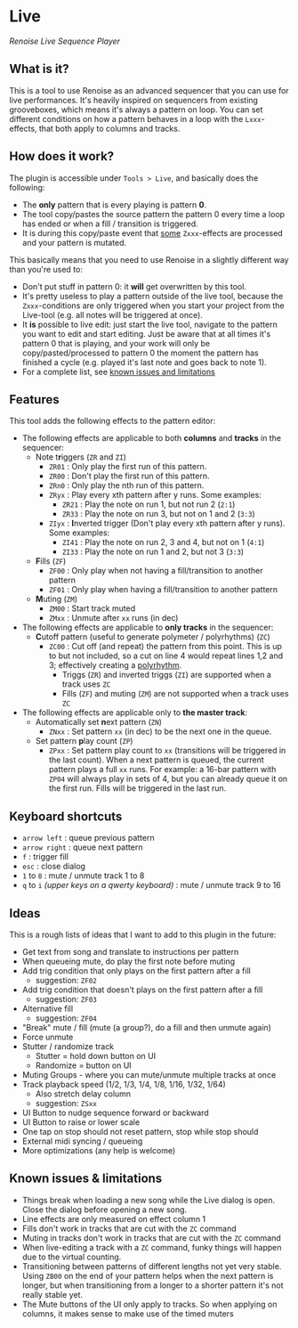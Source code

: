 # Live

_Renoise Live Sequence Player_

## What is it?

This is a tool to use Renoise as an advanced sequencer that you can use for live performances. It's heavily inspired on
sequencers from existing grooveboxes, which means it's always a pattern on loop. You can set different conditions on 
how a pattern behaves in a loop with the `Lxxx`-effects, that both apply to columns and tracks.

## How does it work?

The plugin is accessible under `Tools > Live`, and basically does the following:

- The **only** pattern that is every playing is pattern **0**.
- The tool copy/pastes the source pattern the pattern 0 every time a loop has ended or when a fill / transition is triggered.
- It is during this copy/paste event that [some](##-features) `Zxxx`-effects are processed and your pattern is mutated.

This basically means that you need to use Renoise in a slightly different way than you're used to:

- Don't put stuff in pattern 0: it **will** get overwritten by this tool.
- It's pretty useless to play a pattern outside of the live tool, because the `Zxxx`-conditions are only triggered when you start your project from the Live-tool (e.g. all notes will be triggered at once).
- It **is** possible to live edit: just start the live tool, navigate to the pattern you want to edit and start editing. Just be aware that at all times it's pattern 0 that is playing, and your work will only be copy/pasted/processed to pattern 0 the moment the pattern has finished a cycle (e.g. played it's last note and goes back to note 1).
- For a complete list, see [known issues and limitations](##-known-issues-and-limitations)

## Features

This tool adds the following effects to the pattern editor:

- The following effects are applicable to both **columns** and **tracks** in the sequencer:
    - Note t**r**iggers (`ZR` and `ZI`)
        - `ZR01` : Only play the first run of this pattern.
        - `ZR00` : Don't play the first run of this pattern.
        - `ZRn0` : Only play the nth run of this pattern.
        - `ZRyx` : Play every xth pattern after y runs. Some examples:
            - `ZR21` : Play the note on run 1, but not run 2 (`2:1`)
            - `ZR33` : Play the note on run 3, but not on 1 and 2 (`3:3`)
        - `ZIyx` : **I**nverted trigger (Don't play every xth pattern after y runs). Some examples:
            - `ZI41` : Play the note on run 2, 3 and 4, but not on 1 (`4:1`)
            - `ZI33` : Play the note on run 1 and 2, but not 3 (`3:3`)
    - **F**ills (`ZF`)
        - `ZF00` : Only play when not having a fill/transition to another pattern
        - `ZF01` : Only play when having a fill/transition to another pattern
    - **M**uting (`ZM`)
        - `ZM00` : Start track muted
        - `ZMxx` : Unmute after `xx` runs (in dec)
- The following effects are applicable to **only tracks** in the sequencer:
    - **C**utoff pattern (useful to generate polymeter / polyrhythms) (`ZC`)
        - `ZC00` : Cut off (and repeat) the pattern from this point. This is up to but not included, so a cut on line 4 would repeat lines 1,2 and 3; effectively creating a [polyrhythm](https://en.wikipedia.org/wiki/Polyrhythm). 
            - Triggs (`ZR`) and inverted triggs (`ZI`) are supported when a track uses `ZC`
            - Fills (`ZF`) and muting (`ZM`) are not supported when a track uses `ZC`
- The following effects are applicable only to **the master track**:
    - Automatically set **n**ext pattern (`ZN`)
        - `ZNxx` : Set pattern `xx` (in dec) to be the next one in the queue.
    - Set pattern **p**lay count (`ZP`)
        - `ZPxx` : Set pattern play count to `xx` (transitions will be triggered in the last count). When a next pattern is queued, the current pattern plays a full `xx` runs. For example: a 16-bar pattern with `ZP04` will always play in sets of 4, but you can already queue it on the first run. Fills will be triggered in the last run.

## Keyboard shortcuts

- `arrow left` : queue previous pattern
- `arrow right` : queue next pattern
- `f` : trigger fill
- `esc` : close dialog
- `1` to `8` : mute / unmute track 1 to 8
- `q` to `i` _(upper keys on a qwerty keyboard)_ : mute / unmute track 9 to 16

## Ideas

This is a rough lists of ideas that I want to add to this plugin in the future:

- Get text from song and translate to instructions per pattern
- When queueing mute, do play the first note before muting
- Add trig condition that only plays on the first pattern after a fill
    - suggestion: `ZF02`
- Add trig condition that doesn't plays on the first pattern after a fill
    - suggestion: `ZF03`
- Alternative fill
    - suggestion: `ZF04`
- "Break" mute / fill (mute (a group?), do a fill and then unmute again)
- Force unmute
- Stutter / randomize track
    - Stutter = hold down button on UI
    - Randomize = button on UI
- Muting Groups - where you can mute/unmute multiple tracks at once
- Track playback speed (1/2, 1/3, 1/4, 1/8, 1/16, 1/32, 1/64)
    - Also stretch delay column
    - suggestion: `ZSxx`
- UI Button to nudge sequence forward or backward
- UI Button to raise or lower scale
- One tap on stop should not reset pattern, stop while stop should
- External midi syncing / queueing
- More optimizations (any help is welcome)

## Known issues & limitations

- Things break when loading a new song while the Live dialog is open. Close the dialog before opening a new song.
- Line effects are only measured on effect column 1
- Fills don't work in tracks that are cut with the `ZC` command
- Muting in tracks don't work in tracks that are cut with the `ZC` command
- When live-editing a track with a `ZC` command, funky things will happen due to the virtual counting.
- Transitioning between patterns of different lengths not yet very stable. Using `ZB00` on the end of your pattern helps when the next pattern is longer, but when transitioning from a longer to a shorter pattern it's not really stable yet.
- The Mute buttons of the UI only apply to tracks. So when applying on columns, it makes sense to make use of the timed muters
